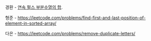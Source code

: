 경환 - [연속 펄스 부분수열의 합](https://school.programmers.co.kr/learn/courses/30/lessons/161988). 

형준 - https://leetcode.com/problems/find-first-and-last-position-of-element-in-sorted-array/

다은 - https://leetcode.com/problems/remove-duplicate-letters/
